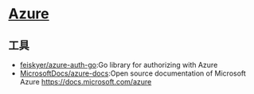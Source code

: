 # [Azure](https://www.azure.cn/en-us/)


## 工具

* [feiskyer/azure-auth-go](https://github.com/feiskyer/azure-auth-go):Go library for authorizing with Azure
* [MicrosoftDocs/azure-docs](https://github.com/MicrosoftDocs/azure-docs):Open source documentation of Microsoft Azure https://docs.microsoft.com/azure
